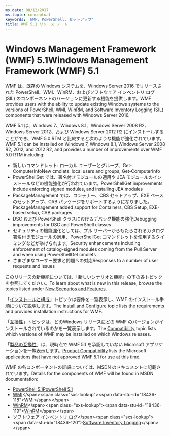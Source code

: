 ```yaml
---
ms.date: 08/12/2017
ms.topic: conceptual
keywords: 'WMF, PowerShell, セットアップ'
title: WMF 5.1 リリース ノート
---
```


# <a name="windows-management-framework-wmf-51"></a><span data-ttu-id="18436-103">Windows Management Framework (WMF) 5.1</span><span class="sxs-lookup"><span data-stu-id="18436-103">Windows Management Framework (WMF) 5.1</span></span>

<span data-ttu-id="18436-104">WMF は、既存の Windows システムを、Windows Server 2016 でリリースされた PowerShell、WMI、WinRM、およびソフトウェア インベントリ ログ (SIL) のコンポーネントのバージョンに更新する機能を提供します。</span><span class="sxs-lookup"><span data-stu-id="18436-104">WMF provides users with the ability to update existing Windows systems to the versions of PowerShell, WMI, WinRM, and Software Inventory Logging (SIL) components that were released with Windows Server 2016.</span></span>

<span data-ttu-id="18436-105">WMF 5.1 は、Windows 7、Windows 8.1、Windows Server 2008 R2、Windows Server 2012、および Windows Server 2012 R2 にインストールすることができ、WMF 5.0 RTM と比較すると次のような機能が強化されています。</span><span class="sxs-lookup"><span data-stu-id="18436-105">WMF 5.1 can be installed on Windows 7, Windows 8.1, Windows Server 2008 R2, 2012, and 2012 R2, and provides a number of improvements over WMF 5.0 RTM including:</span></span>

- <span data-ttu-id="18436-106">新しいコマンドレット: ローカル ユーザーとグループ、Get-ComputerInfo</span><span class="sxs-lookup"><span data-stu-id="18436-106">New cmdlets: local users and groups; Get-ComputerInfo</span></span>
- <span data-ttu-id="18436-107">PowerShellGet では、署名付きモジュールの適用や JEA モジュールのインストールなどの機能強化が行われています。</span><span class="sxs-lookup"><span data-stu-id="18436-107">PowerShellGet improvements include enforcing signed modules, and installing JEA modules</span></span>
- <span data-ttu-id="18436-108">PackageManagement では、コンテナー、CBS セットアップ、EXE ベースのセットアップ、CAB パッケージをサポートするようになりました。</span><span class="sxs-lookup"><span data-stu-id="18436-108">PackageManagement added support for Containers, CBS Setup, EXE-based setup, CAB packages</span></span>
- <span data-ttu-id="18436-109">DSC および PowerShell クラスにおけるデバッグ機能の強化</span><span class="sxs-lookup"><span data-stu-id="18436-109">Debugging improvements for DSC and PowerShell classes</span></span>
- <span data-ttu-id="18436-110">セキュリティの機能強化としては、プル サーバーからもたらされるカタログ署名付きモジュールの適用、PowerShellGet コマンドレットを使用するタイミングなどが挙げられます。</span><span class="sxs-lookup"><span data-stu-id="18436-110">Security enhancements including enforcement of catalog-signed modules coming from the Pull Server and when using PowerShellGet cmdlets</span></span>
- <span data-ttu-id="18436-111">さまざまなユーザー要求と問題への対応</span><span class="sxs-lookup"><span data-stu-id="18436-111">Responses to a number of user requests and issues</span></span>

<span data-ttu-id="18436-112">このリリースの新機能については、「[新しいシナリオと機能](https://docs.microsoft.com/powershell/wmf/5.1/scenarios-features)」の下の各トピックを参照してください。</span><span class="sxs-lookup"><span data-stu-id="18436-112">To learn about what is new in this release, browse the topics listed under [New Scenarios and Features](https://docs.microsoft.com/powershell/wmf/5.1/scenarios-features).</span></span>

<span data-ttu-id="18436-113">「[インストールと構成](https://docs.microsoft.com/powershell/wmf/5.1/install-configure)」トピックは要件を一覧表示し、WMF のインストール手順について説明します。</span><span class="sxs-lookup"><span data-stu-id="18436-113">The [Install and Configure](https://docs.microsoft.com/powershell/wmf/5.1/install-configure) topic lists the requirements and provides installation instructions for WMF.</span></span>

<span data-ttu-id="18436-114">「[互換性](https://docs.microsoft.com/powershell/wmf/5.1/compatibility)」トピックは、どのWindows リリースにどの WMF のバージョンがインストールされているのかを一覧表示します。</span><span class="sxs-lookup"><span data-stu-id="18436-114">The [Compatibility](https://docs.microsoft.com/powershell/wmf/5.1/compatibility) topic lists which versions of WMF may be installed on which Windows releases.</span></span>

<span data-ttu-id="18436-115">「[製品の互換性](https://docs.microsoft.com/powershell/wmf/5.1/productincompat)」は、現時点で WMF 5.1 を承認していない Microsoft アプリケーションを一覧表示します。</span><span class="sxs-lookup"><span data-stu-id="18436-115">[Product Compatibility](https://docs.microsoft.com/powershell/wmf/5.1/productincompat) lists the Microsoft applications that have not approved WMF 5.1 for use at this time.</span></span>

<span data-ttu-id="18436-116">WMF の各コンポーネントの詳細については、MSDN のドキュメントに記載されています。</span><span class="sxs-lookup"><span data-stu-id="18436-116">Details for the components of WMF will be found in MSDN documentation:</span></span>

- [<span data-ttu-id="18436-117">PowerShell 5.1</span><span class="sxs-lookup"><span data-stu-id="18436-117">PowerShell 5.1</span></span>](https://docs.microsoft.com/powershell/)
- <span data-ttu-id="18436-118">[WMI](https://msdn.microsoft.com/library/jj152383(v=vs.85).aspx)</span><span class="sxs-lookup"><span data-stu-id="18436-118">[WMI](https://msdn.microsoft.com/library/jj152383(v=vs.85).aspx)</span></span>
- <span data-ttu-id="18436-119">[WinRM](https://msdn.microsoft.com/library/aa384426(v=vs.85).aspx)</span><span class="sxs-lookup"><span data-stu-id="18436-119">[WinRM](https://msdn.microsoft.com/library/aa384426(v=vs.85).aspx)</span></span>
- <span data-ttu-id="18436-120">[ソフトウェア インベントリ ログ](https://technet.microsoft.com/library/dn383584(v=ws.11).aspx)</span><span class="sxs-lookup"><span data-stu-id="18436-120">[Software Inventory Logging](https://technet.microsoft.com/library/dn383584(v=ws.11).aspx)</span></span>

